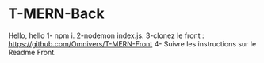 # T-MERN-Back
Hello, hello
          1- npm i.
          2-nodemon index.js.
          3-clonez le front : https://github.com/Omnivers/T-MERN-Front
          4- Suivre les instructions sur le Readme Front.
